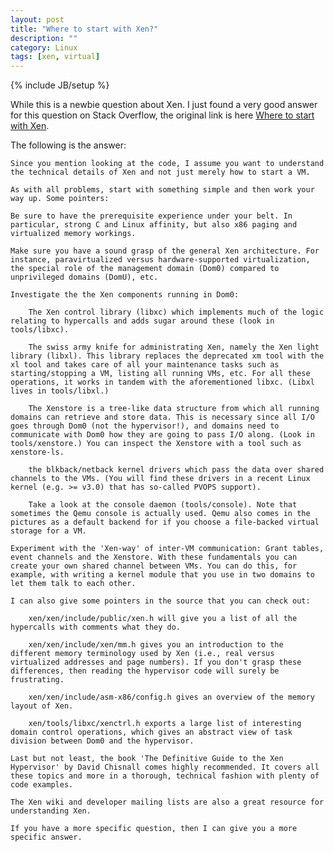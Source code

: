 ```yaml
---
layout: post
title: "Where to start with Xen?"
description: ""
category: Linux
tags: [xen, virtual]
---
```

{% include JB/setup %}

While this is a newbie question about Xen.
I just found a very good answer for this question on Stack Overflow,
the original link is here [Where to start with Xen](http://stackoverflow.com/questions/11575299/where-to-start-with-xen).

The following is the answer:

	Since you mention looking at the code, I assume you want to understand the technical details of Xen and not just merely how to start a VM.

	As with all problems, start with something simple and then work your way up. Some pointers:

    Be sure to have the prerequisite experience under your belt. In particular, strong C and Linux affinity, but also x86 paging and virtualized memory workings.

    Make sure you have a sound grasp of the general Xen architecture. For instance, paravirtualized versus hardware-supported virtualization, the special role of the management domain (Dom0) compared to unprivileged domains (DomU), etc.

    Investigate the the Xen components running in Dom0:

        The Xen control library (libxc) which implements much of the logic relating to hypercalls and adds sugar around these (look in tools/libxc).

        The swiss army knife for administrating Xen, namely the Xen light library (libxl). This library replaces the deprecated xm tool with the xl tool and takes care of all your maintenance tasks such as starting/stopping a VM, listing all running VMs, etc. For all these operations, it works in tandem with the aforementioned libxc. (Libxl lives in tools/libxl.)

        The Xenstore is a tree-like data structure from which all running domains can retrieve and store data. This is necessary since all I/O goes through Dom0 (not the hypervisor!), and domains need to communicate with Dom0 how they are going to pass I/O along. (Look in tools/xenstore.) You can inspect the Xenstore with a tool such as xenstore-ls.

        the blkback/netback kernel drivers which pass the data over shared channels to the VMs. (You will find these drivers in a recent Linux kernel (e.g. >= v3.0) that has so-called PVOPS support).

        Take a look at the console daemon (tools/console). Note that sometimes the Qemu console is actually used. Qemu also comes in the pictures as a default backend for if you choose a file-backed virtual storage for a VM.

    Experiment with the 'Xen-way' of inter-VM communication: Grant tables, event channels and the Xenstore. With these fundamentals you can create your own shared channel between VMs. You can do this, for example, with writing a kernel module that you use in two domains to let them talk to each other.

    I can also give some pointers in the source that you can check out:

        xen/xen/include/public/xen.h will give you a list of all the hypercalls with comments what they do.

        xen/xen/include/xen/mm.h gives you an introduction to the different memory terminology used by Xen (i.e., real versus virtualized addresses and page numbers). If you don't grasp these differences, then reading the hypervisor code will surely be frustrating.

        xen/xen/include/asm-x86/config.h gives an overview of the memory layout of Xen.

        xen/tools/libxc/xenctrl.h exports a large list of interesting domain control operations, which gives an abstract view of task division between Dom0 and the hypervisor.

	Last but not least, the book 'The Definitive Guide to the Xen Hypervisor' by David Chisnall comes highly recommended. It covers all these topics and more in a thorough, technical fashion with plenty of code examples.

	The Xen wiki and developer mailing lists are also a great resource for understanding Xen.

	If you have a more specific question, then I can give you a more specific answer.

